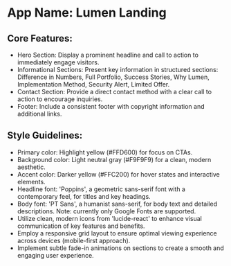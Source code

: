 # **App Name**: Lumen Landing

## Core Features:

- Hero Section: Display a prominent headline and call to action to immediately engage visitors.
- Informational Sections: Present key information in structured sections: Difference in Numbers, Full Portfolio, Success Stories, Why Lumen, Implementation Method, Security Alert, Limited Offer.
- Contact Section: Provide a direct contact method with a clear call to action to encourage inquiries.
- Footer: Include a consistent footer with copyright information and additional links.

## Style Guidelines:

- Primary color: Highlight yellow (#FFD600) for focus on CTAs.
- Background color: Light neutral gray (#F9F9F9) for a clean, modern aesthetic.
- Accent color: Darker yellow (#FFC200) for hover states and interactive elements.
- Headline font: 'Poppins', a geometric sans-serif font with a contemporary feel, for titles and key headings.
- Body font: 'PT Sans', a humanist sans-serif, for body text and detailed descriptions. Note: currently only Google Fonts are supported.
- Utilize clean, modern icons from 'lucide-react' to enhance visual communication of key features and benefits.
- Employ a responsive grid layout to ensure optimal viewing experience across devices (mobile-first approach).
- Implement subtle fade-in animations on sections to create a smooth and engaging user experience.